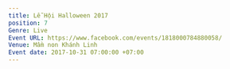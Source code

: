 ```yaml
---
title: Lễ Hội Halloween 2017
position: 7
Genre: Live
Event URL: https://www.facebook.com/events/1818000784880058/
Venue: Mầm non Khánh Linh
Event date: 2017-10-31 07:00:00 +07:00
---
```


